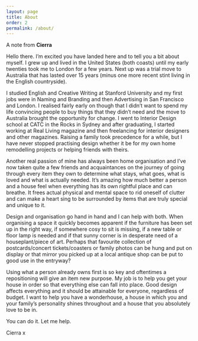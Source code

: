 ```yaml
---
layout: page
title: About
order: 2
permalink: /about/
---
```


A note from **Cierra**

Hello there. I’m excited you have landed here and to tell you a bit about myself. I grew up and lived in the United States (both coasts) until my early twenties took me to London for a few years. Next up was a trial move to Australia that has lasted over 15 years (minus one more recent stint living in the English countryside).

I studied English and Creative Writing at Stanford University and my first jobs were in Naming and Branding and then Advertising in San Francisco and London. I realised fairly early on though that I didn’t want to spend my life convincing people to buy things that they didn’t need and the move to Australia brought the opportunity for change. I went to Interior Design school at CATC in the Rocks in Sydney and after graduating, I started working at Real Living magazine and then freelancing for interior designers and other magazines. Raising a family took precedence for a while, but I have never stopped practising design whether it be for my own home remodelling projects or helping friends with theirs.

Another real passion of mine has always been home organisation and I’ve now taken quite a few friends and acquaintances on the journey of going through every item they own to determine what stays, what goes, what is loved and what is actually needed. It’s amazing how much better a person and a house feel when everything has its own rightful place and can breathe. It frees actual physical and mental space to rid oneself of clutter and can make a heart sing to be surrounded by items that are truly special and unique to it.

Design and organisation go hand in hand and I can help with both. When organising a space it quickly becomes apparent if the furniture has been set up in the right way, if somewhere cosy to sit is missing, if a new table or floor lamp is needed and if that sunny corner is in desperate need of a houseplant/piece of art. Perhaps that favourite collection of postcards/concert tickets/coasters or family photos can be hung and put on display or that mirror you picked up at a local antique shop can be put to good use in the entryway?

Using what a person already owns first is so key and oftentimes a repositioning will give an item new purpose. My job is to help you get your house in order so that everything else can fall into place. Good design affects everything and it should be attainable for everyone, regardless of budget. I want to help you have a wonderhouse, a house in which you and your family’s personality shines throughout and a house that you absolutely love to be in.

You can do it. Let me help.

Cierra x
